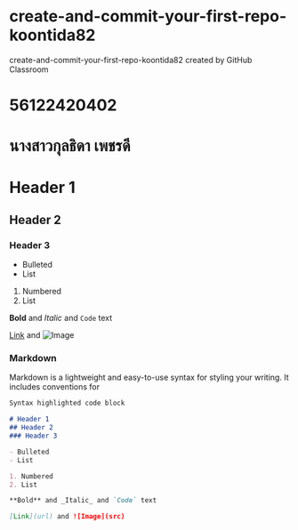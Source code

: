 # create-and-commit-your-first-repo-koontida82
create-and-commit-your-first-repo-koontida82 created by GitHub Classroom
# 56122420402
# นางสาวกุลธิดา  เพชรดี

# Header 1
## Header 2
### Header 3

- Bulleted
- List

1. Numbered
2. List

**Bold** and _Italic_ and `Code` text

[Link](url) and ![Image](src)

### Markdown

Markdown is a lightweight and easy-to-use syntax for styling your writing. It includes conventions for

```markdown
Syntax highlighted code block

# Header 1
## Header 2
### Header 3

- Bulleted
- List

1. Numbered
2. List

**Bold** and _Italic_ and `Code` text

[Link](url) and ![Image](src)
